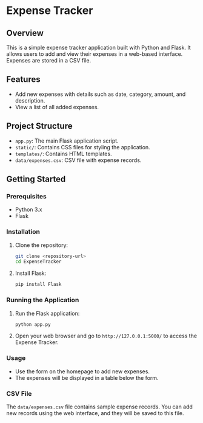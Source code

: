 # Expense Tracker

## Overview

This is a simple expense tracker application built with Python and Flask. It allows users to add and view their expenses in a web-based interface. Expenses are stored in a CSV file.

## Features

- Add new expenses with details such as date, category, amount, and description.
- View a list of all added expenses.

## Project Structure

- `app.py`: The main Flask application script.
- `static/`: Contains CSS files for styling the application.
- `templates/`: Contains HTML templates.
- `data/expenses.csv`: CSV file with expense records.

## Getting Started

### Prerequisites

- Python 3.x
- Flask

### Installation

1. Clone the repository:

    ```bash
    git clone <repository-url>
    cd ExpenseTracker
    ```

2. Install Flask:

    ```bash
    pip install Flask
    ```

### Running the Application

1. Run the Flask application:

    ```bash
    python app.py
    ```

2. Open your web browser and go to `http://127.0.0.1:5000/` to access the Expense Tracker.

### Usage

- Use the form on the homepage to add new expenses.
- The expenses will be displayed in a table below the form.

### CSV File

The `data/expenses.csv` file contains sample expense records. You can add new records using the web interface, and they will be saved to this file.

